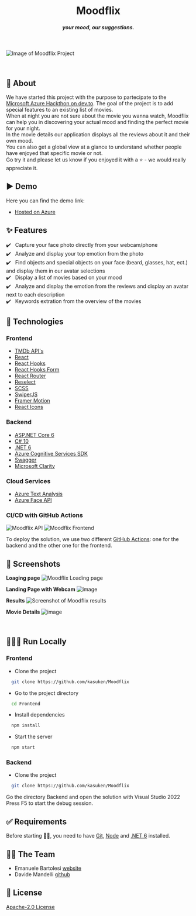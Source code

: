 <h1 align="center">Moodflix</h1>
<h5 align="center">your mood, our suggestions.</h5><br/>

![Image of Moodflix Project](https://cdn.jsdelivr.net/gh/Th3Wall/assets-cdn/Moodflix/Moodflix_Backdrop_Placeholder.png)

<br/>

## 🎯 About

We have started this project with the purpose to partecipate to the [Microsoft Azure Hackthon on dev.to](https://dev.to/devteam/hack-the-microsoft-azure-trial-on-dev-2ne5).
The goal of the project is to add special features to an existing list of movies.<br/>
When at night you are not sure about the movie you wanna watch, Moodflix can help you in discovering your actual mood and finding the perfect movie for your night.<br/>
In the movie details our application displays all the reviews about it and their own mood. <br/>
You can also get a global view at a glance to understand whether people have enjoyed that specific movie or not.
<br/>
Go try it and please let us know if you enjoyed it with a ⭐️ - we would really appreciate it.
<br/>

## ▶️ Demo

Here you can find the demo link:

- [Hosted on Azure](https://moodflix.th3wall.codes)

## :sparkles: Features

:heavy_check_mark: &nbsp;&nbsp;Capture your face photo directly from your webcam/phone<br />
:heavy_check_mark: &nbsp;&nbsp;Analyze and display your top emotion from the photo<br />
:heavy_check_mark: &nbsp;&nbsp;Find objects and special objects on your face (beard, glasses, hat, ect.) and display them in our avatar selections<br />
:heavy_check_mark: &nbsp;&nbsp;Display a list of movies based on your mood<br />
:heavy_check_mark: &nbsp;&nbsp;Analyze and display the emotion from the reviews and display an avatar next to each description<br />
:heavy_check_mark: &nbsp;&nbsp;Keywords extration from the overview of the movies<br />

## :rocket: Technologies

### Frontend
- [TMDb API's](https://www.themoviedb.org/)
- [React](https://reactjs.org/)
- [React Hooks](https://reactjs.org/docs/hooks-intro.html)
- [React Hooks Form](https://react-hook-form.com/)
- [React Router](https://reactrouter.com/web/guides/quick-start)
- [Reselect](https://github.com/reduxjs/reselect)
- [SCSS](https://sass-lang.com/)
- [SwiperJS](https://swiperjs.com/react)
- [Framer Motion](https://www.framer.com/motion/)
- [React Icons](https://react-icons.github.io/react-icons/)

### Backend
- [ASP.NET Core 6](https://dotnet.microsoft.com/en-us/apps/aspnet)
- [C# 10](https://docs.microsoft.com/en-us/dotnet/csharp/)
- [.NET 6](https://dotnet.microsoft.com/en-us/learn/dotnet/what-is-dotnet)
- [Azure Cognitive Services SDK](https://azure.microsoft.com/en-us/services/cognitive-services/)
- [Swagger](https://swagger.io/)
- [Microsoft Clarity](https://clarity.microsoft.com/)

### Cloud Services
- [Azure Text Analysis](https://azure.microsoft.com/en-us/services/cognitive-services/text-analytics/#overview)
- [Azure Face API](https://azure.microsoft.com/en-us/services/cognitive-services/face/#overview)

### CI/CD with GitHub Actions

![Moodflix API](https://github.com/kasuken/moodflix/actions/workflows/moodflix-api.yml/badge.svg)
![Moodflix Frontend](https://github.com/kasuken/moodflix/actions/workflows/moodflix-frontend.yml/badge.svg)

To deploy the solution, we use two different [GitHub Actions](https://github.com/kasuken/Moodflix/actions): one for the backend and the other one for the frontend.

## 📸 Screenshots

**Loaging page**
![Moodflix Loading page](https://user-images.githubusercontent.com/2757486/154629449-4f2984c8-1702-43f0-b40e-6459231e155a.png)
<br/>

**Landing Page with Webcam**
![image](https://user-images.githubusercontent.com/2757486/154629834-ae146ed5-4859-479b-94f3-9acb3d2aab2f.png)
<br/>

**Results**
![Screenshot of Moodflix results](https://user-images.githubusercontent.com/2757486/154628700-745f6e97-5585-442e-a818-df51162b4386.png)
<br/>

**Movie Details**
![image](https://user-images.githubusercontent.com/2757486/154838027-19f27cc7-a101-4b34-975b-a6bd69469d21.png)
<br/>

<br/>

## 👨🏻‍💻 Run Locally

### Frontend

- Clone the project

```bash
  git clone https://github.com/kasuken/Moodflix
```

- Go to the project directory

```bash
  cd Frontend
```

- Install dependencies

```bash
  npm install
```
- Start the server

```bash
  npm start
```

### Backend

- Clone the project

```bash
  git clone https://github.com/kasuken/Moodflix
```

Go the directory Backend and open the solution with Visual Studio 2022
Press F5 to start the debug session.

## :white_check_mark: Requirements

Before starting 🧑‍💻, you need to have [Git](https://git-scm.com), [Node](https://nodejs.org/en/) and [.NET 6](https://dotnet.microsoft.com/en-us/) installed.
<br/>

## 🧑‍💻 The Team
- Emanuele Bartolesi [website](https://www.emanuelebartolesi.com)
- Davide Mandelli [github](https://github.com/th3wall)

## 📝 License

[Apache-2.0 License](https://github.com/kasuken/Moodflix/blob/main/LICENSE)

